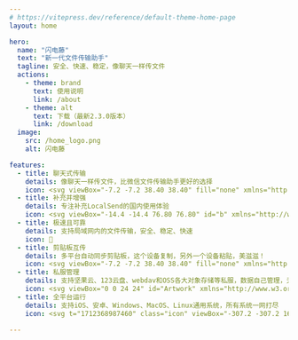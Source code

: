 ```yaml
---
# https://vitepress.dev/reference/default-theme-home-page
layout: home

hero:
  name: "闪电藤"
  text: "新一代文件传输助手"
  tagline: 安全、快速、稳定，像聊天一样传文件
  actions:
    - theme: brand
      text: 使用说明
      link: /about
    - theme: alt
      text: 下载（最新2.3.0版本）
      link: /download
  image:
    src: /home_logo.png
    alt: 闪电藤

features:
  - title: 聊天式传输
    details: 像聊天一样传文件，比微信文件传输助手更好的选择
    icon: <svg viewBox="-7.2 -7.2 38.40 38.40" fill="none" xmlns="http://www.w3.org/2000/svg"><g id="SVGRepo_bgCarrier" stroke-width="0"></g><g id="SVGRepo_tracerCarrier" stroke-linecap="round" stroke-linejoin="round"></g><g id="SVGRepo_iconCarrier"> <path opacity="0.5" d="M12 23C18.0751 23 23 18.0751 23 12C23 5.92487 18.0751 1 12 1C5.92487 1 1 5.92487 1 12C1 13.7596 1.41318 15.4228 2.14781 16.8977C2.34303 17.2897 2.40801 17.7377 2.29483 18.1607L1.63966 20.6093C1.35525 21.6723 2.32772 22.6447 3.39068 22.3603L5.83932 21.7052C6.26233 21.592 6.71033 21.657 7.10228 21.8522C8.5772 22.5868 10.2404 23 12 23Z" fill="#1AB20B"></path> <path d="M10.9 12.0004C10.9 12.6079 11.3925 13.1004 12 13.1004C12.6075 13.1004 13.1 12.6079 13.1 12.0004C13.1 11.3929 12.6075 10.9004 12 10.9004C11.3925 10.9004 10.9 11.3929 10.9 12.0004Z" fill="#1AB20B"></path> <path d="M6.5 12.0004C6.5 12.6079 6.99249 13.1004 7.6 13.1004C8.20751 13.1004 8.7 12.6079 8.7 12.0004C8.7 11.3929 8.20751 10.9004 7.6 10.9004C6.99249 10.9004 6.5 11.3929 6.5 12.0004Z" fill="#1AB20B"></path> <path d="M15.3 12.0004C15.3 12.6079 15.7925 13.1004 16.4 13.1004C17.0075 13.1004 17.5 12.6079 17.5 12.0004C17.5 11.3929 17.0075 10.9004 16.4 10.9004C15.7925 10.9004 15.3 11.3929 15.3 12.0004Z" fill="#1AB20B"></path> </g></svg>
  - title: 补充并增强
    details: 专注补充LocalSend的国内使用体验
    icon: <svg viewBox="-14.4 -14.4 76.80 76.80" id="b" xmlns="http://www.w3.org/2000/svg" fill="#000000" stroke="#000000" stroke-width="2.208"><g id="SVGRepo_bgCarrier" stroke-width="0"></g><g id="SVGRepo_tracerCarrier" stroke-linecap="round" stroke-linejoin="round"></g><g id="SVGRepo_iconCarrier"><defs><style>.c{fill:none;stroke:#0E6E6D;stroke-linecap:round;stroke-linejoin:round;}</style></defs><circle class="c" cx="24" cy="24" r="11.6"></circle><path class="c" d="m3.3,18.1c-.5,1.9-.8,3.9-.8,5.9s.3,4,.8,5.8h0c.3,0,2.2-.6,2.3-2.6.1-.6,0-2.4,0-3.2-.1-.9.1-2.5,0-3.1-.2-2.1-2-2.8-2.3-2.8"></path><path class="c" d="m44.7,18.2c.5,1.9.8,3.8.8,5.9,0,2-.3,4-.8,5.8h0c-.3,0-2.2-.6-2.3-2.6-.1-.6,0-2.4,0-3.2.1-.9-.1-2.5,0-3.1.2-2.2,2-2.8,2.3-2.8"></path><path class="c" d="m29.8,3.3c-1.8-.5-3.8-.8-5.8-.8s-4,.3-5.8.8h0c0,.3.6,2.2,2.6,2.3.6.1,2.4,0,3.2,0,.9-.1,2.5.1,3.1,0,2.1-.2,2.7-2,2.7-2.3"></path><path class="c" d="m29.8,44.7c-1.9.5-3.8.8-5.9.8-2,0-4-.3-5.8-.8h0c0-.3.6-2.2,2.6-2.3.6-.1,2.4,0,3.2,0,.9.1,2.5-.1,3.1,0,2.2.2,2.8,2,2.8,2.3"></path><path class="c" d="m13.5,5.2c-1.7.9-3.3,2.1-4.7,3.6-1.4,1.4-2.6,3-3.5,4.7h0c.2.2,2,1.1,3.5-.2.5-.4,1.7-1.6,2.3-2.3.6-.6,1.8-1.7,2.2-2.2,1.3-1.6.4-3.3.2-3.6"></path><path class="c" d="m42.7,34.5c-.9,1.7-2.1,3.3-3.6,4.7-1.4,1.4-3,2.6-4.7,3.5h0c-.2-.2-1.1-2,.2-3.5.4-.5,1.6-1.7,2.3-2.3.6-.6,1.7-1.8,2.2-2.2,1.7-1.2,3.4-.4,3.6-.2"></path><path class="c" d="m34.5,5.2c1.7.9,3.3,2.1,4.7,3.6,1.4,1.4,2.6,3,3.5,4.7h0c-.2.2-2,1.1-3.5-.2-.5-.4-1.7-1.6-2.3-2.3-.6-.6-1.8-1.7-2.2-2.2-1.3-1.6-.4-3.3-.2-3.6"></path><path class="c" d="m5.3,34.5c.9,1.7,2.1,3.3,3.6,4.7,1.4,1.4,3,2.6,4.7,3.5h0c.2-.2,1.1-2-.2-3.5-.4-.5-1.6-1.7-2.3-2.3-.6-.6-1.7-1.8-2.2-2.2-1.7-1.3-3.4-.4-3.6-.2"></path></g></svg>
  - title: 极速且可靠
    details: 支持局域网内的文件传输，安全、稳定、快速
    icon: 🚀
  - title: 剪贴板互传
    details: 多平台自动同步剪贴板，这个设备复制，另外一个设备粘贴，美滋滋！
    icon: <svg viewBox="-7.2 -7.2 38.40 38.40" fill="none" xmlns="http://www.w3.org/2000/svg"><g id="SVGRepo_bgCarrier" stroke-width="0"></g><g id="SVGRepo_tracerCarrier" stroke-linecap="round" stroke-linejoin="round"></g><g id="SVGRepo_iconCarrier"> <path opacity="0.5" d="M21 15.9983V9.99826C21 7.16983 21 5.75562 20.1213 4.87694C19.3529 4.10856 18.175 4.01211 16 4H8C5.82497 4.01211 4.64706 4.10856 3.87868 4.87694C3 5.75562 3 7.16983 3 9.99826V15.9983C3 18.8267 3 20.2409 3.87868 21.1196C4.75736 21.9983 6.17157 21.9983 9 21.9983H15C17.8284 21.9983 19.2426 21.9983 20.1213 21.1196C21 20.2409 21 18.8267 21 15.9983Z" fill="#7092ff"></path> <path d="M8 3.5C8 2.67157 8.67157 2 9.5 2H14.5C15.3284 2 16 2.67157 16 3.5V4.5C16 5.32843 15.3284 6 14.5 6H9.5C8.67157 6 8 5.32843 8 4.5V3.5Z" fill="#7092ff"></path> <path fill-rule="evenodd" clip-rule="evenodd" d="M6.25 14.5C6.25 14.0858 6.58579 13.75 7 13.75H15C15.4142 13.75 15.75 14.0858 15.75 14.5C15.75 14.9142 15.4142 15.25 15 15.25H7C6.58579 15.25 6.25 14.9142 6.25 14.5ZM6.25 18C6.25 17.5858 6.58579 17.25 7 17.25H12.5C12.9142 17.25 13.25 17.5858 13.25 18C13.25 18.4142 12.9142 18.75 12.5 18.75H7C6.58579 18.75 6.25 18.4142 6.25 18Z" fill="#7092ff"></path> </g></svg>
  - title: 私服管理
    details: 支持坚果云、123云盘、webdav和OSS各大对象存储等私服，数据自己管理，无局域网也能传输文件！
    icon: <svg viewBox="0 0 24 24" id="Artwork" xmlns="http://www.w3.org/2000/svg" fill="#000000"><g id="SVGRepo_bgCarrier" stroke-width="0"></g><g id="SVGRepo_tracerCarrier" stroke-linecap="round" stroke-linejoin="round"></g><g id="SVGRepo_iconCarrier"><path d="M12,6.23h0L7.28,8.33v3.15A6.73,6.73,0,0,0,10,16.79a5.75,5.75,0,0,0,2,1h0Z" style="fill:#669df6"></path><path d="M12,17.77a6.52,6.52,0,0,0,4.72-6.29V8.33L12,6.23Z" style="fill:#4285f4"></path><path d="M17.08,11.62c0,.26,0,.51-.06.76H19.4v-.76Z" style="fill:#4285f4"></path><path d="M6.92,11.62c0,.26,0,.51.06.76H4.6v-.76Z" style="fill:#4285f4"></path><path d="M3.59,12.73a.73.73,0,0,1,0-1.46v-.6a1.33,1.33,0,1,0,0,2.66Z" style="fill:#aecbfa"></path><path d="M14.22,14.27a.56.56,0,0,1-.56.55H10.34l-.1,0a.54.54,0,0,1-.45-.53V11.5a.55.55,0,0,1,.55-.55h.28v-.56a1.39,1.39,0,0,1,2.77,0V11h.27a.33.33,0,0,1,.15,0,.54.54,0,0,1,.38.42.29.29,0,0,1,0,.1ZM12,9.54h-.1a.85.85,0,0,0-.75.74s0,.07,0,.1V11h1.72v-.56a.85.85,0,0,0-.08-.35A.84.84,0,0,0,12,9.54Z" style="fill:#fff"></path><path d="M12.25,11.58l-1.1,1.47h.63v1.11l1.07-1.49h-.6Z" style="fill:#4285f4"></path><path d="M3.59,13.33A1.32,1.32,0,0,0,4.92,12v0a1.32,1.32,0,0,0-1.33-1.33v.6a.73.73,0,0,1,0,1.46Z" style="fill:#669df6"></path><path d="M20.41,12.73a.73.73,0,0,1,0-1.46v-.6a1.33,1.33,0,0,0,0,2.66Z" style="fill:#aecbfa"></path><path d="M20.41,13.33A1.32,1.32,0,0,0,21.75,12v0a1.33,1.33,0,0,0-1.34-1.33v.6a.73.73,0,1,1,0,1.46Z" style="fill:#669df6"></path></g></svg>
  - title: 全平台运行
    details: 支持iOS、安卓、Windows、MacOS、Linux通用系统，所有系统一网打尽
    icon: <svg t="1712368987460" class="icon" viewBox="-307.2 -307.2 1638.40 1638.40" version="1.1" xmlns="http://www.w3.org/2000/svg" p-id="19320" width="128" height="128"><path d="M183.358051 368.645035l417.482323 0 0 9.568936c0 103.888092 0.01842 207.779254-0.011256 311.665299-0.010233 35.123962-18.741853 53.6939-54.020334 53.707203-8.775874 0-17.550725 0-25.722848 0 0 37.2156 0.403183 73.382311-0.147356 109.532649-0.341784 22.419616-19.71911 41.029462-41.929971 41.841967-23.853267 0.873903-45.63434-15.658631-46.478568-38.560224-1.363044-37.031405-0.367367-74.146721-0.367367-112.019283l-80.033801 0c0 14.71105 0.029676 29.435403-0.004093 44.156686-0.048095 21.692045 0.414439 43.399439-0.370437 65.062831-0.772596 21.203928-17.444301 38.540781-38.005592 41.138956-21.816888 2.756787-42.22366-9.877975-48.702212-30.523177-1.429559-4.564969-2.27174-9.503445-2.304486-14.277168-0.202615-30.820959-0.150426-61.644989-0.054235-92.470041 0.010233-4.229325 0.719384-8.455579 1.219781-13.887288-10.382465 0-20.561291 0.063445-30.744211-0.010233-30.133298-0.216941-49.745984-19.751856-49.767474-49.985438-0.084934-105.59599-0.033769-211.199143-0.036839-316.799226L183.359075 368.645035 183.358051 368.645035zM601.020476 337.831238 182.946682 337.831238c3.88447-72.269977 44.946678-117.197212 105.977683-149.099806-6.217608-9.425673-12.259208-18.597567-18.318204-27.756157-4.41045-6.658653-8.879228-13.273305-13.266142-19.943215-3.094478-4.704139-8.051373-10.005888-1.175779-14.699794 7.423063-5.070482 10.455119 2.022053 13.732769 6.857175 7.834432 11.568477 15.562441 23.213701 23.317055 34.83846 9.550517 14.316054 9.543354 14.312984 25.959232 9.528004 52.212152-15.216563 104.078427-14.352893 155.584498 3.351328 1.843998 0.635473 3.733021 1.147126 6.148024 1.88186 10.6782-15.989159 21.262256-31.842219 31.845289-47.691185 1.267876-1.90028 2.506077-3.814886 3.814886-5.684466 2.979868-4.263094 6.769171-6.563486 11.531638-3.047406 4.314259 3.182482 3.578502 7.239891 0.856507 11.307533-9.197476 13.743002-18.337647 27.52796-27.492144 41.300638-2.043542 3.076058-4.052293 6.17463-6.39464 9.738805 60.7015 31.618115 102.126982 76.631308 105.956194 149.117203L601.020476 337.830215zM503.8289 256.540817c0.128937-12.090363-9.995655-22.376637-22.151509-22.512736-12.270465-0.1361-22.26612 9.741875-22.364357 22.100344-0.099261 12.508895 9.480932 22.236444 21.971407 22.317285C493.719658 278.519388 503.704057 268.821515 503.8289 256.540817L503.8289 256.540817zM324.618309 256.003582c-0.161682-12.344143-10.238179-22.209838-22.456455-21.978571-12.131295 0.224104-22.2477 10.619872-22.034852 22.636556 0.215918 12.260232 10.282181 21.928429 22.680559 21.795399C315.273477 278.32496 324.779991 268.538059 324.618309 256.003582L324.618309 256.003582zM153.125493 508.632299c0 32.504298 0.309038 65.011666-0.113587 97.508801-0.261966 19.924795-14.288424 36.707017-33.382295 41.580001-18.667152 4.762467-39.140439-2.976798-48.694025-19.947308-3.895727-6.92062-6.713912-15.496949-6.780427-23.346731-0.537236-63.86454-0.470721-127.733173-0.216941-191.597713 0.099261-25.172309 19.965727-44.484144 44.674479-44.484144 24.812105 0.004093 44.215014 19.021216 44.494377 44.487214 0.356111 31.931247 0.088004 63.865563 0.088004 95.798856-0.025583 0-0.048095 0-0.073678 0L153.125493 508.631276zM153.125493 508.632299" fill="#1296db" p-id="19321"></path><path d="M807.073412 227.900523c18.297738-1.809205 31.659047-8.123005 41.020252-14.883989 5.117554-3.696182 10.460236-7.840572 14.681374-12.465916 4.019547-6.233981 6.900154-11.224646 9.854439-16.287965 2.677992-4.591575 4.665253-10.697643 6.637164-18.702967 1.445932-5.871731 2.611477-11.865235 2.611477-18.901489l0-5.431709c-17.696034 1.608637-31.774681 8.241708-41.22082 14.881942-5.433756 3.812839-10.259668 7.842619-14.885012 12.467963-3.419889 4.825912-6.841825 10.05296-9.854439 16.287965-2.615571 5.429663-4.938476 11.078313-6.635117 19.104103-1.322112 6.250354-2.210341 11.863189-2.210341 18.101263L807.072389 227.900523 807.073412 227.900523zM656.650471 358.010837c-0.154519 5.028527 0.132006 10.846022 0.603751 16.486486 2.342348 27.943422 9.595542 57.544601 25.137517 85.872786 12.815887 23.353894 23.494087 40.055275 34.588773 49.466622 11.42726 9.692756 22.118763 14.480806 32.175817 14.480806 21.316491 0 45.648666-19.707854 65.556065-19.707854 18.901489 0 38.006616 19.707854 57.917084 19.707854 10.656711 0 20.583804-3.797489 30.163997-10.858302 10.332323-7.618515 18.367323-17.044188 26.345018-28.15627 3.28379-4.574179 6.089695-9.42158 9.453303-15.684214 5.485945-10.223852 11.659551-24.736381 19.703761-42.433438l0-2.612501c-29.355585-10.859325-50.473555-40.819684-50.473555-74.006528 0-15.481599 3.5345-29.211299 11.05887-41.423435 7.957229-12.923334 18.10024-21.918195 30.166043-28.555359-18.102287-24.533766-46.455031-38.408775-68.575842-38.408775-24.934902 0-59.927881 17.696034-70.384024 17.696034-10.654664 0-33.381271-16.290011-63.346747-16.290011-19.503193 0-45.757137 7.946996-65.557088 29.564339-13.175067 14.381545-19.260669 36.228109-22.923082 61.736063C657.097656 342.963119 656.900158 349.968673 656.650471 358.010837L656.650471 358.010837zM656.650471 358.010837" fill="#1296db" p-id="19322"></path><path d="M661.226696 718.399837l122.542964 0L783.76966 599.442538l-122.542964 14.272052L661.226696 718.399837zM801.237497 597.407182l0 120.992655 158.349471 0L959.586968 578.964134 801.237497 597.407182zM661.226696 840.46287l122.542964 14.015202L783.76966 735.790926 661.226696 735.790926 661.226696 840.46287zM801.237497 856.476589l158.349471 18.110473L959.586968 735.790926 801.237497 735.790926 801.237497 856.476589zM801.237497 856.476589" fill="#1296db" p-id="19323"></path></svg>

---
```

<style>
:root {
  --vp-home-hero-name-color: transparent;
  --vp-home-hero-name-background: -webkit-linear-gradient(120deg, #bd34fe 30%, #41d1ff);

  --vp-home-hero-image-background-image: linear-gradient(-45deg, #bd34fe 50%, #47caff 50%);
  --vp-home-hero-image-filter: blur(44px);
}

@media (min-width: 640px) {
  :root {
    --vp-home-hero-image-filter: blur(56px);
  }
}

@media (min-width: 960px) {
  :root {
    --vp-home-hero-image-filter: blur(68px);
  }
}
</style>
